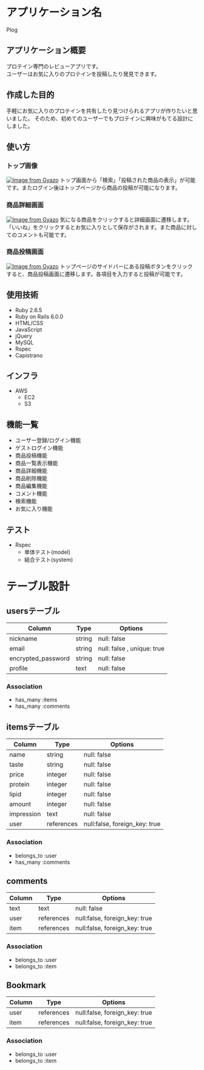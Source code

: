 # アプリケーション名
Plog

## アプリケーション概要
プロテイン専門のレビューアプリです。  
ユーザーはお気に入りのプロテインを投稿したり発見できます。

## 作成した目的
手軽にお気に入りのプロテインを共有したり見つけられるアプリが作りたいと思いました。
そのため、初めてのユーザーでもプロテインに興味がもてる設計にしました。

## 使い方

### トップ画像
[![Image from Gyazo](https://i.gyazo.com/87645c3308693e95bce4b4631d991fda.gif)](https://gyazo.com/87645c3308693e95bce4b4631d991fda)
トップ画面から「検索」「投稿された商品の表示」が可能です。またログイン後はトップページから商品の投稿が可能になります。

### 商品詳細画面
[![Image from Gyazo](https://i.gyazo.com/c15c5f740a50e7d4541636222960ec20.gif)](https://gyazo.com/c15c5f740a50e7d4541636222960ec20)
気になる商品をクリックすると詳細画面に遷移します。「いいね」をクリックするとお気に入りとして保存がされます。また商品に対してのコメントも可能です。

### 商品投稿画面
[![Image from Gyazo](https://i.gyazo.com/3a830b3ff4ad5925515384e449981f2d.gif)](https://gyazo.com/3a830b3ff4ad5925515384e449981f2d)
トップページのサイドバーにある投稿ボタンをクリックすると、商品投稿画面に遷移します。各項目を入力すると投稿が可能です。

## 使用技術
- Ruby 2.6.5
- Ruby on Rails 6.0.0
- HTML/CSS
- JavaScript
- jQuery
- MySQL
- Rspec
- Capistrano

## インフラ
- AWS
    - EC2
    - S3

## 機能一覧
- ユーザー登録/ログイン機能
- ゲストログイン機能
- 商品投稿機能
- 商品一覧表示機能
- 商品詳細機能
- 商品削除機能
- 商品編集機能
- コメント機能
- 検索機能
- お気に入り機能

## テスト
* Rspec
  * 単体テスト(model)
  * 結合テスト(system)


# テーブル設計

## usersテーブル
|Column | Type | Options |
|----------| --------| ------------ |
| nickname| string | null:  false  |
| email     | string | null:  false ,   unique: true |
| encrypted_password | string | null:  false     |
| profile   | text | null:  false     |


### Association
- has_many :items
- has_many :comments



## itemsテーブル
|Column | Type | Options |
|----------| --------| ------------ |
| name  | string | null:  false    |
| taste   | string | null:  false    |
| price  | integer | null:  false    |
| protein | integer | null:  false    |
| lipid    | integer | null:  false     |
| amount | integer | null:  false    |
|impression | text | null:  false    |
| user | references | null:false, foreign_key: true |


### Association
- belongs_to :user
- has_many :comments


## comments
|Column | Type | Options |
|----------| --------| ------------ |
| text  | text |  null:  false |
| user | references | null:false, foreign_key: true |
| item | references | null:false, foreign_key: true |


### Association
- belongs_to :user
- belongs_to :item


## Bookmark
|Column | Type | Options |
|----------| --------| ------------ |
| user | references | null:false, foreign_key: true |
| item | references | null:false, foreign_key: true |


### Association
- belongs_to :user
- belongs_to :item
